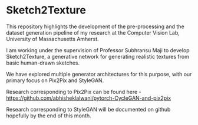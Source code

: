 # Sketch2Texture
This repository highlights the development of the pre-processing and the dataset generation pipeline of my research at the Computer Vision Lab, University of Massachusetts Amherst. 

I am working under the supervision of Professor Subhransu Maji to develop Sketch2Texture, a generative network for generating realistic textures from basic human-drawn sketches.

We have explored multiple generator architectures for this purpose, with our primary focus on Pix2Pix and StyleGAN.

Research corresponding to Pix2Pix can be found here - https://github.com/abhisheklalwani/pytorch-CycleGAN-and-pix2pix

Research corresponding to StyleGAN will be documented on github hopefully by the end of this month.
